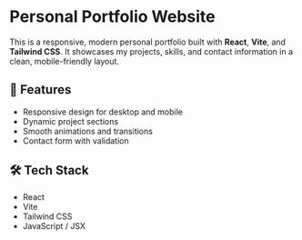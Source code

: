 # Personal Portfolio Website

This is a responsive, modern personal portfolio built with **React**, **Vite**, and **Tailwind CSS**. It showcases my projects, skills, and contact information in a clean, mobile-friendly layout.

## 🚀 Features

- Responsive design for desktop and mobile
- Dynamic project sections
- Smooth animations and transitions
- Contact form with validation

## 🛠️ Tech Stack

- React
- Vite
- Tailwind CSS
- JavaScript / JSX

